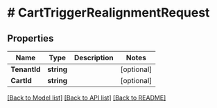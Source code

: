 # # CartTriggerRealignmentRequest


## Properties 


Name | Type | Description | Notes
------------ | ------------- | ------------- | -------------
**TenantId**| **string** |   | [optional]
**CartId**| **string** |   | [optional]


[[Back to Model list]](../../README.md#models) [[Back to API list]](../../README.md#endpoints) [[Back to README]](../../README.md)

